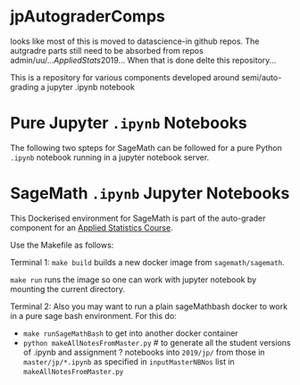 # jpAutograderComps

looks like most of this is moved to datascience-in github repos. The autgradre parts still need to be absorbed from repos admin/uu/...*AppliedStats*2019...
When that is done delte this repository...

This is a repository for various components developed around semi/auto-grading a jupyter .ipynb notebook

# Pure Jupyter `.ipynb` Notebooks

The following two spteps for SageMath can be followed for a pure Python `.ipynb` notebook running in a jupyter notebook server.

# SageMath `.ipynb` Jupyter Notebooks

This Dockerised environment for SageMath is part of the auto-grader component for an [Applied Statistics Course](https://lamastex.github.io/scalable-data-science/as/2019/).
  
Use the Makefile as follows:

Terminal 1:
`make build` builds a new docker image from `sagemath/sagemath`.

`make run` runs the image so one can work with jupyter notebook by mounting the current directory.

Terminal 2:
Also you may want to run a plain sageMathbash docker to work in a pure sage bash environment. For this do:

- `make runSageMathBash` to get into another docker container
- `python makeAllNotesFromMaster.py`  # to generate all the student versions of .ipynb and assignment ? notebooks into `2019/jp/` from those in `master/jp/*.ipynb` as specified in `inputMasterNBNos` list in `makeAllNotesFromMaster.py`

